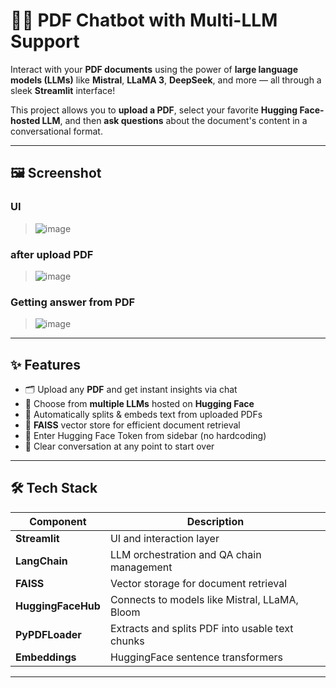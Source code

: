 # 📄💬 PDF Chatbot with Multi-LLM Support

Interact with your **PDF documents** using the power of **large language models (LLMs)** like **Mistral**, **LLaMA 3**, **DeepSeek**, and more — all through a sleek **Streamlit** interface!

This project allows you to **upload a PDF**, select your favorite **Hugging Face-hosted LLM**, and then **ask questions** about the document's content in a conversational format.

---

## 🖼️ Screenshot

### UI
> ![image](https://github.com/user-attachments/assets/d4701129-4c42-41e7-b3b3-923d29403404)
### after upload PDF
> ![image](https://github.com/user-attachments/assets/b7559c43-8fde-49b8-8816-9a30f60ccb47)
### Getting answer from PDF
> ![image](https://github.com/user-attachments/assets/f3c4caea-e866-4954-8fb4-ca5f11330fae)

---

## ✨ Features

- 🗂️ Upload any **PDF** and get instant insights via chat
- 🤖 Choose from **multiple LLMs** hosted on **Hugging Face**
- 📄 Automatically splits & embeds text from uploaded PDFs
- 🧠 **FAISS** vector store for efficient document retrieval
- 🔐 Enter Hugging Face Token from sidebar (no hardcoding)
- 🧹 Clear conversation at any point to start over

---

## 🛠️ Tech Stack

| Component        | Description                                       |
|------------------|---------------------------------------------------|
| **Streamlit**     | UI and interaction layer                         |
| **LangChain**     | LLM orchestration and QA chain management        |
| **FAISS**         | Vector storage for document retrieval            |
| **HuggingFaceHub**| Connects to models like Mistral, LLaMA, Bloom    |
| **PyPDFLoader**   | Extracts and splits PDF into usable text chunks  |
| **Embeddings**    | HuggingFace sentence transformers                |

---

